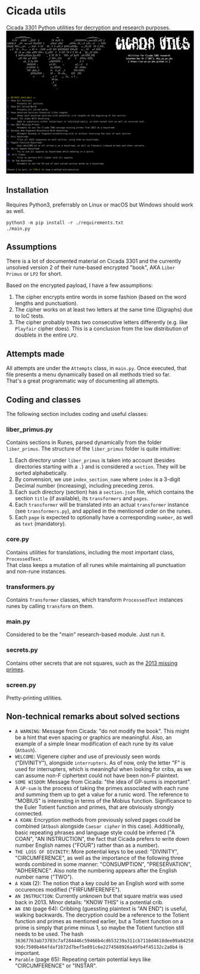 # Cicada utils
Cicada 3301 Python utilities for decryption and research purposes.
![Screenshot](screenshot.png)

## Installation
Requires Python3, preferrably on Linux or macOS but Windows should work as well.

```shell
python3 -m pip install -r ./requirements.txt
./main.py
```

## Assumptions
There is a lot of documented material on Cicada 3301 and the currently unsolved version 2 of their rune-based encrypted "book", AKA `Liber Primus` or `LP2` for short.

Based on the encrypted payload, I have a few assumptions:
1. The cipher encrypts entire words in some fashion (based on the word lengths and punctuation).
2. The cipher works on at least two letters at the same time (Digraphs) due to IoC tests.
3. The cipher probably treats two consecutive letters differently (e.g. like `Playfair` cipher does). This is a conclusion from the low distribution of doublets in the entire `LP2`.

## Attempts made
All attempts are under the `Attempts` class, in `main.py`. Once executed, that file presents a menu dynamically based on all methods tried so far.  
That's a great programmatic way of documenting all attempts.

## Coding and classes
The following section includes coding and useful classes:

### liber_primus.py
Contains sections in Runes, parsed dynamically from the folder `liber_primus`. The structure of the `liber_primus` folder is quite intuitive:
1. Each directory under `liber_primus` is taken into account (besides directories starting with a `.`) and is considered a `section`. They will be sorted alphabetically.
2. By convension, we use `index_section_name` where `index` is a 3-digit Decimal number (increasing), including preceding zeros.
3. Each such directory (section) has a `section.json` file, which contains the section `title` (if available), its `transformers` and `pages`.
4. Each `transformer` will be translated into an actual `transformer` instance (see `transformers.py`), and applied in the mentioned order on the runes.
5. Each `page` is expected to optionally have a corresponding `number`, as well as `text` (mandatory).

### core.py
Contains utilities for translations, including the most important class, `ProcessedText`.  
That class keeps a mutation of all runes while maintaining all punctuation and non-rune instances.
 
### transformers.py
Contains `Transformer` classes, which transform `ProcessedText` instances runes by calling `transform` on them.

### main.py
Considered to be the "main" research-based module. Just run it.

### secrets.py
Contains other secrets that are not squares, such as the [2013 missing primes](https://uncovering-cicada.fandom.com/wiki/What_Happened_Part_1_(2013)#THE_DIFFERENCE).

### screen.py
Pretty-printing utilities. 

## Non-technical remarks about solved sections
* `A WARNING`: Message from Cicada: "do not modify the book". This might be a hint that even spacing or graphics are meaningful. Also, an example of a simple linear modification of each rune by its value (`Atbash`).
* `WELCOME`: Vigenere cipher and use of previously seen words ("DIVINITY"), alongside `interrupters`. As of now, only the letter "F" is used for interrupters, which is meaningful when looking for cribs, as we can assume non-F ciphertext could not have been non-F plaintext.
* `SOME WISDOM`: Message from Cicada: "the idea of GP-sums is important". A `GP-sum` is the process of taking the primes associated with each rune and summing them up to get a value for a runic word. The reference to "MOBIUS" is interesting in terms of the Mobius function. Significance to the Euler Totient function and primes, that are obviously strongly connected.
* `A KOAN`: Encryption methods from previously solved pages could be combined (`Atbash` alongside `Caesar cipher` in this case). Additionally, basic repeating phrases and language style could be inferred ("A COAN", "AN INSTRUCTION", the fact that Cicada prefers to write down number English names ("FOUR") rather than as a number).
* `THE LOSS OF DIVINITY`: More potential keys to be used: "DIVINITY", "CIRCUMFERENCE", as well as the importance of the following three words combined in some manner: "CONSUMPTION", "PRESERVATION", "ADHERENCE". Also note the numbering appears after the English number name ("TWO").
* `A KOAN` (2): The notion that a key could be an English word with some occurences modified ("FIRFUMFERENFE").
* `AN INSTRUCTION`: Currently *unknown* but that square matrix was used back in 2013. Minor details: "KNOW THIS" is a potential crib.
* `AN END` (page 64): Cribbing (guessting plaintext is "AN END") is useful, walking backwards. The decryption could be a reference to the Totient function and primes as mentioned earlier, but a Totient function on a prime is simply that prime minus 1, so maybe the Totient function still needs to be used. The hash `36367763ab73783c7af284446c59466b4cd653239a311cb7116d4618dee09a8425893dc7500b464fdaf1672d7bef5e891c6e2274568926a49fb4f45132c2a8b4` is important.
* `Parable` (page 65): Repeating certain potential keys like "CIRCUMFERENCE" or "INSTAR".

